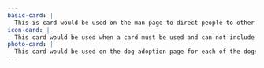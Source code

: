 ```yaml
---
basic-card: |
  This is card would be used on the man page to direct people to other parts of the site
icon-card: |
  This card would be used when a card must be used and can not include a picture.
photo-card: |
  This card would be used on the dog adoption page for each of the dogs and would include a button with it.
---
```

